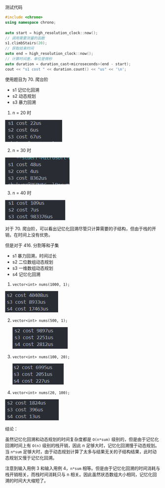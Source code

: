 测试代码

```cpp
#include <chrono>
using namespace chrono;

auto start = high_resolution_clock::now();
// 调用需要测量的函数
s1.climbStairs(20);
// 获取结束时间
auto end = high_resolution_clock::now();
// 计算时间差，单位是微秒
auto duration = duration_cast<microseconds>(end - start);
cout << "s1 cost " << duration.count() << "us" << '\n';
```



使用题目为 70. 爬台阶

- s1 记忆化回溯
- s2 动态规划
- s3 暴力回溯



1. n = 20 时

![image-20240910182929501](./attachments/image-20240910182929501.png)

2. n = 30 时

![image-20240910182639956](./attachments/image-20240910182639956.png)

3. n = 40 时

![image-20240910182843313](./attachments/image-20240910182843313.png)

对于 70. 爬台阶，可以看出记忆化回溯尽管只计算需要的子结构，但由于栈的开销，在时间上没有优势。

但是对于 416. 分割等和子集

- s1 暴力回溯，时间过长
- s2 二位数组动态规划
- s3 一维数组动态规划
- s4 记忆化回溯

1. `vector<int> nums(1000, 1); `

![image-20240910184703099](./attachments/image-20240910184703099.png)

2. `vector<int> nums(500, 1);`

   ![image-20240910185021613](./attachments/image-20240910185021613.png)

3. `vector<int> nums(100, 20);`

   ![image-20240910185613065](./attachments/image-20240910185613065.png)

4. `vector<int> nums(20, 100);`

![image-20240910185911677](./attachments/image-20240910185911677.png)

结论：

虽然记忆化回溯和动态规划的时间复杂度都是 `O(n*sum)` 级别的，但是由于记忆化回溯时间上有 `O(n)` 级别的栈开销，因此 n 足够大时，记忆化回溯慢于动态规划。当 `n*sum` 足够大时，由于动态规划计算了太多与结果无关的子结构结果，此时动态规划又慢于记忆化回溯。

注意到输入用例 3 和输入用例 4，`n*sum` 相等。但是由于记忆化回溯的时间消耗与栈开销相关，而栈时间消耗只与 n 相关。因此虽然状态数组大小相同，记忆化回溯的时间大大缩短了。 
